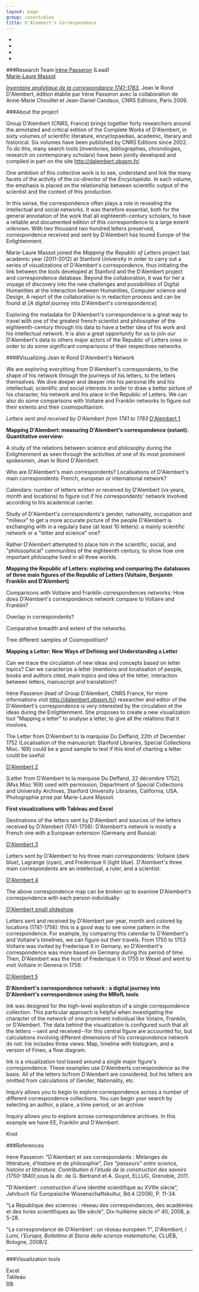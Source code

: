 ```yaml
---
layout: page  
group: casestudies  
title: D'Alembert's Correspondence  
--- 
```


  

<ul class="rslides">
  <li><img src="{{ BASE_PATH }}/assets/images/dalembert/slideshow1/slideshow1_01.jpg" alt=""></li>
  <li><img src="{{ BASE_PATH }}/assets/images/dalembert/slideshow1/slideshow1_02.jpg" alt=""></li>
  <li><img src="{{ BASE_PATH }}/assets/images/dalembert/slideshow1/slideshow1_03.jpg" alt=""></li>
  <li><img src="{{ BASE_PATH }}/assets/images/dalembert/slideshow1/slideshow1_04.jpg" alt=""></li>
</ul>

###Research Team
[Irène Passeron](/people/#passeron) (Lead)  
[Marie-Laure Massot](/people/#massot)  



*[Inventaire analytique de la correspondance 1741-1783](http://dalembert.obspm.fr/Correspondance-formulaire.php)*, Jean le Rond D'Alembert, édition établie par Irène Passeron avec la collaboration de Anne-Marie Chouillet et Jean-Daniel Candaux, CNRS Editions, Paris 2009.

###About the project


Group D'Alembert (CNRS, France) brings together forty researchers around the annotated and critical edition of the Complete Works of D'Alembert, in sixty volumes of scientific literature, encyclopaedias, academic, literary and historical. Six volumes have been published by CNRS Editions since 2002. To do this, many search tools (inventories, bibliographies, chronologies, research on contemporary scholars) have been jointly developed and compiled in part on the site http://dalembert.obspm.fr/

One ambition of this collective work is to see, understand and link the many facets of the activity of the co-director of the *Encyclopédie*. In each volume, the emphasis is placed on the relationship between scientific output of the scientist and the context of this production.

In this sense, the correspondence often plays a role in revealing the intellectual and social networks. It was therefore essential, both for the general annotation of the work that all eighteenth-century scholars, to have a reliable and documented edition of this correspondence to a large extent unknown. With two thousand two hundred letters preserved, correspondence received and sent by D'Alembert has toured Europe of the Enlightenment.

Marie-Laure Massot joined the *Mapping the Republic of Letters* project last academic year (2011-2012) at Stanford University in order to carry out a series of visualizations of D'Alembert's correspondence, thus initiating the link between the tools developed at Stanford and the D'Alembert project and correspondence database. Beyond the collaboration, it was for her a voyage of discovery into the new challenges and possibilities of Digital Humanities at the interaction between Humanities, Computer science and Design. A report of the collaboration is in redaction process and can be found at [*A digital journey into D'Alembert's correspondence*]

Exploring the metadata for D'Alembert's correspondence is a great way to travel with one of the greatest french scientist and philosopher of the eighteenth-century through his data to have a better idea of his work and his intellectual network. It is also a great opportunity for us to join our D'Alembert's data to others major actors of the Republic of Letters ones in order to do some significant comparisons of their respectives networks.

####Visualizing Jean le Rond D'Alembert's Network


We are exploring everything from D'Alembert's correspondents, to the shape of his network through the journeys of his letters, to the letters themselves.  We dive deeper and deeper into his personal life and his intellectual, scientific and social interests in order to draw a better picture of his character, his network and his place in the Republic of Letters. We can also do some comparisons with Voltaire and Franklin networks to figure out their extents and their cosmopolitanism.

*Letters sent and received by D'Alembert from 1741 to 1783*
[D'Alembert 1]

**Mapping D'Alembert: measuring D'Alembert's correspondence (extant). Quantitative overview:**


A study of the relations between science and philosophy during the Enlightenment as seen through the activities of one of its most prominent spokesmen, Jean le Rond D'Alembert.

Who are D'Alembert's main correspondents? Localisations of D'Alembert's main correspondents: French, european or international network?

Calendars: number of letters written or received by D'Alembert (vs years, month and locations) to figure out if his correspondents' network involved according to his academical carrier.

Study of D'Alembert's correspondents's gender, nationality, occupation and "milieux" to get a more accurate picture of the people D'Alembert is exchanging with in a regulary base (at least 10 letters): a mainly scientific network or a "letter and science" one?

Rather D'Alembert attempted to place him in the scientific, social, and "philosophical" communities of the eighteenth century, to show how one important philosophe lived in all three worlds.

**Mapping the Republic of Letters: exploring and comparing the databases of three main figures of the Republic of Letters (Voltaire, Benjamin Franklin and D'Alembert)**

Comparisons with Voltaire and Franklin correspondences networks: How does D'Alembert's correspondence network compare to Voltaire and Franklin?

Overlap in correspondents?

Comparative breadth and extent of the networks.

Tree different samples of Cosmopolitism?

**Mapping a Letter: New Ways of Defining and Understanding a Letter**


Can we trace the circulation of new ideas and concepts based on letter topics? Can we caracterize a letter (mentions and localisation of people, books and authors cited, main topics and idea of the letter, interaction between letters, manuscript and translation)?

Irène Passeron (lead of Group D'Alembert, CNRS France, for more informations visit http://dalembert.obspm.fr/) researcher and editor of the D'Alembert's correspondence is very interested by the circulation ot the ideas during the Enlightenment. She proposes to create a new visualization tool "Mapping a letter" to analyse a letter, to give all the relations that it involves.

The Letter from D'Alembert to la marquise Du Deffand, 22th of December 1752 (Localisation of the manuscript: Stanford Libraries, Special Collections Misc. 169) could be a good sample to test if this kind of charting a letter could be useful:

[D'Alembert 2]

[Letter from D'Alembert to la marquise Du Deffand, 22 décembre 1752], (Mss Misc 169) used with permission, Department of Special Collections and University Archives, Stanford University Libraries, California, USA. Photographie prise par Marie-Laure Massot.

**First visualizations with Tableau and Excel**


Destinations of the letters sent by D'Alembert and sources of the letters received by D'Alembert (1741-1756): 
D'Alembert's network is mostly a French one with a European extension (Germany and Russia):

[D'Alembert 3]

Letters sent by D'Alembert to his three main correspondents: Voltaire (dark blue), Lagrange (cyan), and Frederique II (light blue).  D'Alembert's three main correspondents are an intellectual, a ruler, and a scientist:

[D'Alembert 4]

The above correspondence map can be broken up to examine D'Alembert's correspondence with each person individually:

[D'Alembert small slideshow]

Letters sent and received by D'Alembert per year, month and colored by locations (1741-1756): this is a good way to see some pattern in the correspondence. For example, by comparing this calendar to D'Alembert's and Voltaire's timelines, we can figure out their travels. From 1750 to 1753 Voltaire was invited by Frederique II in Gemany, so D'Alembert's correspondence was more based on Germany during this period of time. Then, D'Alembert was the host of Frederique II in 1755 in Wesel and went to visit Voltaire in Geneva in 1756:

[D'Alembert 5]

**D'Alembert's correspondence network : a digital journey into D'Alembert's correspondence using the MRofL tools**

Ink was designed for the high-level exploration of a single correspondence collection. This particular approach is helpful when investigating the character of the network of one prominent individual like Votaire, Franklin, or D'Alembert. The data behind the visualization is configured such that all the letters --sent and received--for this central figure are accounted for, but calculations involving different dimensions of his correspondence network do not. Ink includes three views: Map, timeline with histogram, and a version of Fineo, a flow diagram. 

Ink is a visualization tool based around a single major figure's correspondence. These examples use D'Alemberts correspondence as the basis. All of the letters to/from D'Alembert are considered, but his letters are omitted from calculations of Gender, Nationality, etc.

Inquiry allows you to begin to explore correspondence across a number of different correspondence collections. You can begin your search by selecting an author, a place, a time period, or an archive. 

Inquiry allows you to explore across correspondence archives. In this example we have EE, Franklin and D'Alembert.

Knot

###References

Irène Passeron:
"D'Alembert et ses correspondants : Mélanges de littérature, d'histoire et de philosophie", *Des "passeurs" entre science, histoire et littérature. Contribution à l'étude de la construction des savoirs (1750-1840)*,sous la dir. de G. Bertrand et A. Guyot, ELLUG, Grenoble, 2011.

"D'Alembert : construction d'une identité scientifique au XVIIIe siècle", Jahrbuch für Europaische Wissenschaftskultur, Bd.4 (2008), P. 11-34.

"La République des sciences : réseau des correspondances, des académies et des livres scientifiques au 18e siècle", Dix-huitième siècle n° 40, 2008, p. 5-28.

"La correspondance de D'Alembert : un réseau européen ?", *D'Alembert, i Lumi, l'Europa, Bollettino di Storia delle scienze matematiche*, CLUEB, Bologne, 2008/2.

<hr />


###Visualization tools

Excel  
Tableau  
[Ink](http://ink.designhumanities.org/dalembert)  

[d'alembert slideshow]: https://stanford.box.com/dalembertss1
[a digital journey into d'alembert's correspondence]: https://rofl-net.stanford.edu/groups/dalembertpublic/wiki/0991c/Report.html
[d'alembert 1]: https://stanford.box.com/shared/static/xdzpiqchxb5rcfbot8jt.png
[d'alembert 2]: https://stanford.box.com/shared/static/nnb5h47heljsaboehfwh.png
[d'alembert 3]: https://stanford.box.com/shared/static/qho5edxh7fb7yeuseuxa.png
[d'alembert 4]: https://stanford.box.com/shared/static/7jbizj5vykjgxfbnbpu5.png
[d'alembert small slideshow]: https://stanford.box.com/dalembertss2
[d'alembert 5]: https://stanford.box.com/shared/static/6ghu8nf07m0ppbyita06.png

